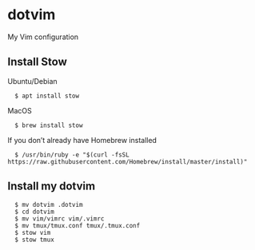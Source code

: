 # dotvim
My Vim configuration

## Install Stow

Ubuntu/Debian
```
  $ apt install stow
```

MacOS
```
  $ brew install stow
```
If you don’t already have Homebrew installed

```
  $ /usr/bin/ruby -e "$(curl -fsSL https://raw.githubusercontent.com/Homebrew/install/master/install)"
```

## Install my dotvim

```
  $ mv dotvim .dotvim
  $ cd dotvim
  $ mv vim/vimrc vim/.vimrc
  $ mv tmux/tmux.conf tmux/.tmux.conf
  $ stow vim
  $ stow tmux
```
